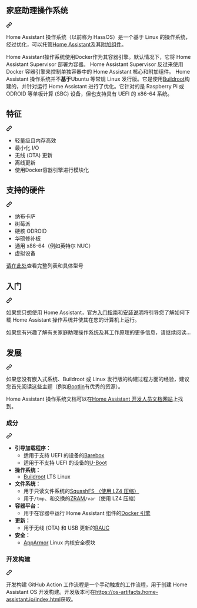 <div class="Box-sc-g0xbh4-0 bJMeLZ js-snippet-clipboard-copy-unpositioned" data-hpc="true"><article class="markdown-body entry-content container-lg" itemprop="text"><div class="markdown-heading" dir="auto"><h1 tabindex="-1" class="heading-element" dir="auto"><font style="vertical-align: inherit;"><font style="vertical-align: inherit;">家庭助理操作系统</font></font></h1><a id="user-content-home-assistant-operating-system" class="anchor" aria-label="永久链接：家庭助理操作系统" href="#home-assistant-operating-system"><svg class="octicon octicon-link" viewBox="0 0 16 16" version="1.1" width="16" height="16" aria-hidden="true"><path d="m7.775 3.275 1.25-1.25a3.5 3.5 0 1 1 4.95 4.95l-2.5 2.5a3.5 3.5 0 0 1-4.95 0 .751.751 0 0 1 .018-1.042.751.751 0 0 1 1.042-.018 1.998 1.998 0 0 0 2.83 0l2.5-2.5a2.002 2.002 0 0 0-2.83-2.83l-1.25 1.25a.751.751 0 0 1-1.042-.018.751.751 0 0 1-.018-1.042Zm-4.69 9.64a1.998 1.998 0 0 0 2.83 0l1.25-1.25a.751.751 0 0 1 1.042.018.751.751 0 0 1 .018 1.042l-1.25 1.25a3.5 3.5 0 1 1-4.95-4.95l2.5-2.5a3.5 3.5 0 0 1 4.95 0 .751.751 0 0 1-.018 1.042.751.751 0 0 1-1.042.018 1.998 1.998 0 0 0-2.83 0l-2.5 2.5a1.998 1.998 0 0 0 0 2.83Z"></path></svg></a></div>
<p dir="auto"><font style="vertical-align: inherit;"><font style="vertical-align: inherit;">Home Assistant 操作系统（以前称为 HassOS）是一个基于 Linux 的操作系统，经过优化，可以托管</font></font><a href="https://www.home-assistant.io" rel="nofollow"><font style="vertical-align: inherit;"><font style="vertical-align: inherit;">Home Assistant</font></font></a><font style="vertical-align: inherit;"><font style="vertical-align: inherit;">及其</font></font><a href="https://www.home-assistant.io/addons/" rel="nofollow"><font style="vertical-align: inherit;"><font style="vertical-align: inherit;">附加组件</font></font></a><font style="vertical-align: inherit;"><font style="vertical-align: inherit;">。</font></font></p>
<p dir="auto"><font style="vertical-align: inherit;"><font style="vertical-align: inherit;">Home Assistant操作系统使用Docker作为其容器引擎。默认情况下，它将 Home Assistant Supervisor 部署为容器。 Home Assistant Supervisor 反过来使用 Docker 容器引擎来控制单独容器中的 Home Assistant 核心和附加组件。 Home Assistant 操作系统并不</font></font><strong><font style="vertical-align: inherit;"><font style="vertical-align: inherit;">基于</font></font></strong><font style="vertical-align: inherit;"><font style="vertical-align: inherit;">Ubuntu 等常规 Linux 发行版。它是使用</font></font><a href="https://buildroot.org/" rel="nofollow"><font style="vertical-align: inherit;"><font style="vertical-align: inherit;">Buildroot</font></font></a><font style="vertical-align: inherit;"><font style="vertical-align: inherit;">构建的，并针对运行 Home Assistant 进行了优化。它针对的是 Raspberry Pi 或 ODROID 等单板计算 (SBC) 设备，但也支持具有 UEFI 的 x86-64 系统。</font></font></p>
<div class="markdown-heading" dir="auto"><h2 tabindex="-1" class="heading-element" dir="auto"><font style="vertical-align: inherit;"><font style="vertical-align: inherit;">特征</font></font></h2><a id="user-content-features" class="anchor" aria-label="永久链接：特点" href="#features"><svg class="octicon octicon-link" viewBox="0 0 16 16" version="1.1" width="16" height="16" aria-hidden="true"><path d="m7.775 3.275 1.25-1.25a3.5 3.5 0 1 1 4.95 4.95l-2.5 2.5a3.5 3.5 0 0 1-4.95 0 .751.751 0 0 1 .018-1.042.751.751 0 0 1 1.042-.018 1.998 1.998 0 0 0 2.83 0l2.5-2.5a2.002 2.002 0 0 0-2.83-2.83l-1.25 1.25a.751.751 0 0 1-1.042-.018.751.751 0 0 1-.018-1.042Zm-4.69 9.64a1.998 1.998 0 0 0 2.83 0l1.25-1.25a.751.751 0 0 1 1.042.018.751.751 0 0 1 .018 1.042l-1.25 1.25a3.5 3.5 0 1 1-4.95-4.95l2.5-2.5a3.5 3.5 0 0 1 4.95 0 .751.751 0 0 1-.018 1.042.751.751 0 0 1-1.042.018 1.998 1.998 0 0 0-2.83 0l-2.5 2.5a1.998 1.998 0 0 0 0 2.83Z"></path></svg></a></div>
<ul dir="auto">
<li><font style="vertical-align: inherit;"><font style="vertical-align: inherit;">轻量级且内存高效</font></font></li>
<li><font style="vertical-align: inherit;"><font style="vertical-align: inherit;">最小化 I/O</font></font></li>
<li><font style="vertical-align: inherit;"><font style="vertical-align: inherit;">无线 (OTA) 更新</font></font></li>
<li><font style="vertical-align: inherit;"><font style="vertical-align: inherit;">离线更新</font></font></li>
<li><font style="vertical-align: inherit;"><font style="vertical-align: inherit;">使用Docker容器引擎进行模块化</font></font></li>
</ul>
<div class="markdown-heading" dir="auto"><h2 tabindex="-1" class="heading-element" dir="auto"><font style="vertical-align: inherit;"><font style="vertical-align: inherit;">支持的硬件</font></font></h2><a id="user-content-supported-hardware" class="anchor" aria-label="永久链接：支持的硬件" href="#supported-hardware"><svg class="octicon octicon-link" viewBox="0 0 16 16" version="1.1" width="16" height="16" aria-hidden="true"><path d="m7.775 3.275 1.25-1.25a3.5 3.5 0 1 1 4.95 4.95l-2.5 2.5a3.5 3.5 0 0 1-4.95 0 .751.751 0 0 1 .018-1.042.751.751 0 0 1 1.042-.018 1.998 1.998 0 0 0 2.83 0l2.5-2.5a2.002 2.002 0 0 0-2.83-2.83l-1.25 1.25a.751.751 0 0 1-1.042-.018.751.751 0 0 1-.018-1.042Zm-4.69 9.64a1.998 1.998 0 0 0 2.83 0l1.25-1.25a.751.751 0 0 1 1.042.018.751.751 0 0 1 .018 1.042l-1.25 1.25a3.5 3.5 0 1 1-4.95-4.95l2.5-2.5a3.5 3.5 0 0 1 4.95 0 .751.751 0 0 1-.018 1.042.751.751 0 0 1-1.042.018 1.998 1.998 0 0 0-2.83 0l-2.5 2.5a1.998 1.998 0 0 0 0 2.83Z"></path></svg></a></div>
<ul dir="auto">
<li><font style="vertical-align: inherit;"><font style="vertical-align: inherit;">纳布卡萨</font></font></li>
<li><font style="vertical-align: inherit;"><font style="vertical-align: inherit;">树莓派</font></font></li>
<li><font style="vertical-align: inherit;"><font style="vertical-align: inherit;">硬核 ODROID</font></font></li>
<li><font style="vertical-align: inherit;"><font style="vertical-align: inherit;">华硕修补板</font></font></li>
<li><font style="vertical-align: inherit;"><font style="vertical-align: inherit;">通用 x86-64（例如英特尔 NUC）</font></font></li>
<li><font style="vertical-align: inherit;"><font style="vertical-align: inherit;">虚拟设备</font></font></li>
</ul>
<p dir="auto"><font style="vertical-align: inherit;"><a href="/home-assistant/operating-system/blob/dev/Documentation/boards/README.md"><font style="vertical-align: inherit;">请在此处</font></a><font style="vertical-align: inherit;">查看完整列表和具体型号</font></font><a href="/home-assistant/operating-system/blob/dev/Documentation/boards/README.md"><font style="vertical-align: inherit;"></font></a></p>
<div class="markdown-heading" dir="auto"><h2 tabindex="-1" class="heading-element" dir="auto"><font style="vertical-align: inherit;"><font style="vertical-align: inherit;">入门</font></font></h2><a id="user-content-getting-started" class="anchor" aria-label="永久链接：开始使用" href="#getting-started"><svg class="octicon octicon-link" viewBox="0 0 16 16" version="1.1" width="16" height="16" aria-hidden="true"><path d="m7.775 3.275 1.25-1.25a3.5 3.5 0 1 1 4.95 4.95l-2.5 2.5a3.5 3.5 0 0 1-4.95 0 .751.751 0 0 1 .018-1.042.751.751 0 0 1 1.042-.018 1.998 1.998 0 0 0 2.83 0l2.5-2.5a2.002 2.002 0 0 0-2.83-2.83l-1.25 1.25a.751.751 0 0 1-1.042-.018.751.751 0 0 1-.018-1.042Zm-4.69 9.64a1.998 1.998 0 0 0 2.83 0l1.25-1.25a.751.751 0 0 1 1.042.018.751.751 0 0 1 .018 1.042l-1.25 1.25a3.5 3.5 0 1 1-4.95-4.95l2.5-2.5a3.5 3.5 0 0 1 4.95 0 .751.751 0 0 1-.018 1.042.751.751 0 0 1-1.042.018 1.998 1.998 0 0 0-2.83 0l-2.5 2.5a1.998 1.998 0 0 0 0 2.83Z"></path></svg></a></div>
<p dir="auto"><font style="vertical-align: inherit;"><font style="vertical-align: inherit;">如果您只想使用 Home Assistant，官方</font></font><a href="https://www.home-assistant.io/getting-started/" rel="nofollow"><font style="vertical-align: inherit;"><font style="vertical-align: inherit;">入门指南</font></font></a><font style="vertical-align: inherit;"><font style="vertical-align: inherit;">和</font></font><a href="https://www.home-assistant.io/hassio/installation/" rel="nofollow"><font style="vertical-align: inherit;"><font style="vertical-align: inherit;">安装说明</font></font></a><font style="vertical-align: inherit;"><font style="vertical-align: inherit;">将引导您了解如何下载 Home Assistant 操作系统并使其在您的计算机上运行。</font></font></p>
<p dir="auto"><font style="vertical-align: inherit;"><font style="vertical-align: inherit;">如果您有兴趣了解有关家庭助理操作系统及其工作原理的更多信息，请继续阅读...</font></font></p>
<div class="markdown-heading" dir="auto"><h2 tabindex="-1" class="heading-element" dir="auto"><font style="vertical-align: inherit;"><font style="vertical-align: inherit;">发展</font></font></h2><a id="user-content-development" class="anchor" aria-label="永久链接： 发展" href="#development"><svg class="octicon octicon-link" viewBox="0 0 16 16" version="1.1" width="16" height="16" aria-hidden="true"><path d="m7.775 3.275 1.25-1.25a3.5 3.5 0 1 1 4.95 4.95l-2.5 2.5a3.5 3.5 0 0 1-4.95 0 .751.751 0 0 1 .018-1.042.751.751 0 0 1 1.042-.018 1.998 1.998 0 0 0 2.83 0l2.5-2.5a2.002 2.002 0 0 0-2.83-2.83l-1.25 1.25a.751.751 0 0 1-1.042-.018.751.751 0 0 1-.018-1.042Zm-4.69 9.64a1.998 1.998 0 0 0 2.83 0l1.25-1.25a.751.751 0 0 1 1.042.018.751.751 0 0 1 .018 1.042l-1.25 1.25a3.5 3.5 0 1 1-4.95-4.95l2.5-2.5a3.5 3.5 0 0 1 4.95 0 .751.751 0 0 1-.018 1.042.751.751 0 0 1-1.042.018 1.998 1.998 0 0 0-2.83 0l-2.5 2.5a1.998 1.998 0 0 0 0 2.83Z"></path></svg></a></div>
<p dir="auto"><font style="vertical-align: inherit;"><font style="vertical-align: inherit;">如果您没有嵌入式系统、Buildroot 或 Linux 发行版的构建过程方面的经验，建议您首先阅读这些主题（例如</font></font><a href="https://bootlin.com/docs/" rel="nofollow"><font style="vertical-align: inherit;"><font style="vertical-align: inherit;">Bootlin</font></font></a><font style="vertical-align: inherit;"><font style="vertical-align: inherit;">有优秀的资源）。</font></font></p>
<p dir="auto"><font style="vertical-align: inherit;"><font style="vertical-align: inherit;">Home Assistant 操作系统文档可以在</font></font><a href="https://developers.home-assistant.io/docs/operating-system" rel="nofollow"><font style="vertical-align: inherit;"><font style="vertical-align: inherit;">Home Assistant 开发人员文档网站</font></font></a><font style="vertical-align: inherit;"><font style="vertical-align: inherit;">上找到。</font></font></p>
<div class="markdown-heading" dir="auto"><h3 tabindex="-1" class="heading-element" dir="auto"><font style="vertical-align: inherit;"><font style="vertical-align: inherit;">成分</font></font></h3><a id="user-content-components" class="anchor" aria-label="永久链接：组件" href="#components"><svg class="octicon octicon-link" viewBox="0 0 16 16" version="1.1" width="16" height="16" aria-hidden="true"><path d="m7.775 3.275 1.25-1.25a3.5 3.5 0 1 1 4.95 4.95l-2.5 2.5a3.5 3.5 0 0 1-4.95 0 .751.751 0 0 1 .018-1.042.751.751 0 0 1 1.042-.018 1.998 1.998 0 0 0 2.83 0l2.5-2.5a2.002 2.002 0 0 0-2.83-2.83l-1.25 1.25a.751.751 0 0 1-1.042-.018.751.751 0 0 1-.018-1.042Zm-4.69 9.64a1.998 1.998 0 0 0 2.83 0l1.25-1.25a.751.751 0 0 1 1.042.018.751.751 0 0 1 .018 1.042l-1.25 1.25a3.5 3.5 0 1 1-4.95-4.95l2.5-2.5a3.5 3.5 0 0 1 4.95 0 .751.751 0 0 1-.018 1.042.751.751 0 0 1-1.042.018 1.998 1.998 0 0 0-2.83 0l-2.5 2.5a1.998 1.998 0 0 0 0 2.83Z"></path></svg></a></div>
<ul dir="auto">
<li><strong><font style="vertical-align: inherit;"><font style="vertical-align: inherit;">引导加载程序：</font></font></strong>
<ul dir="auto">
<li><a href="https://barebox.org/" rel="nofollow"><font style="vertical-align: inherit;"></font></a><font style="vertical-align: inherit;"><font style="vertical-align: inherit;">适用于支持 UEFI 的设备的</font><a href="https://barebox.org/" rel="nofollow"><font style="vertical-align: inherit;">Barebox</font></a></font></li>
<li><a href="https://www.denx.de/wiki/U-Boot" rel="nofollow"><font style="vertical-align: inherit;"></font></a><font style="vertical-align: inherit;"><font style="vertical-align: inherit;">适用于不支持 UEFI 的设备的</font><a href="https://www.denx.de/wiki/U-Boot" rel="nofollow"><font style="vertical-align: inherit;">U-Boot</font></a></font></li>
</ul>
</li>
<li><strong><font style="vertical-align: inherit;"><font style="vertical-align: inherit;">操作系统：</font></font></strong>
<ul dir="auto">
<li><a href="https://buildroot.org/" rel="nofollow"><font style="vertical-align: inherit;"><font style="vertical-align: inherit;">Buildroot</font></font></a><font style="vertical-align: inherit;"><font style="vertical-align: inherit;"> LTS Linux</font></font></li>
</ul>
</li>
<li><strong><font style="vertical-align: inherit;"><font style="vertical-align: inherit;">文件系统：</font></font></strong>
<ul dir="auto">
<li><a href="https://www.kernel.org/doc/Documentation/filesystems/squashfs.txt" rel="nofollow"><font style="vertical-align: inherit;"></font></a><font style="vertical-align: inherit;"><font style="vertical-align: inherit;">用于只读文件系统的</font><a href="https://www.kernel.org/doc/Documentation/filesystems/squashfs.txt" rel="nofollow"><font style="vertical-align: inherit;">SquashFS （使用 LZ4 压缩）</font></a></font></li>
<li><a href="https://www.kernel.org/doc/Documentation/blockdev/zram.txt" rel="nofollow"><font style="vertical-align: inherit;"></font></a><font style="vertical-align: inherit;"><font style="vertical-align: inherit;">用于</font></font><code>/tmp</code><font style="vertical-align: inherit;"><font style="vertical-align: inherit;">、和交换的</font><a href="https://www.kernel.org/doc/Documentation/blockdev/zram.txt" rel="nofollow"><font style="vertical-align: inherit;">ZRAM</font></a></font><code>/var</code><font style="vertical-align: inherit;"><font style="vertical-align: inherit;">（使用 LZ4 压缩）</font></font></li>
</ul>
</li>
<li><strong><font style="vertical-align: inherit;"><font style="vertical-align: inherit;">容器平台：</font></font></strong>
<ul dir="auto">
<li><a href="https://docs.docker.com/engine/" rel="nofollow"><font style="vertical-align: inherit;"></font></a><font style="vertical-align: inherit;"><font style="vertical-align: inherit;">用于在容器中运行 Home Assistant 组件的</font><a href="https://docs.docker.com/engine/" rel="nofollow"><font style="vertical-align: inherit;">Docker 引擎</font></a></font></li>
</ul>
</li>
<li><strong><font style="vertical-align: inherit;"><font style="vertical-align: inherit;">更新：</font></font></strong>
<ul dir="auto">
<li><a href="https://rauc.io/" rel="nofollow"><font style="vertical-align: inherit;"></font></a><font style="vertical-align: inherit;"><font style="vertical-align: inherit;">用于无线 (OTA) 和 USB 更新的</font><a href="https://rauc.io/" rel="nofollow"><font style="vertical-align: inherit;">RAUC</font></a></font></li>
</ul>
</li>
<li><strong><font style="vertical-align: inherit;"><font style="vertical-align: inherit;">安全：</font></font></strong>
<ul dir="auto">
<li><a href="https://apparmor.net/" rel="nofollow"><font style="vertical-align: inherit;"><font style="vertical-align: inherit;">AppArmor</font></font></a><font style="vertical-align: inherit;"><font style="vertical-align: inherit;"> Linux 内核安全模块</font></font></li>
</ul>
</li>
</ul>
<div class="markdown-heading" dir="auto"><h3 tabindex="-1" class="heading-element" dir="auto"><font style="vertical-align: inherit;"><font style="vertical-align: inherit;">开发构建</font></font></h3><a id="user-content-development-builds" class="anchor" aria-label="永久链接：开发构建" href="#development-builds"><svg class="octicon octicon-link" viewBox="0 0 16 16" version="1.1" width="16" height="16" aria-hidden="true"><path d="m7.775 3.275 1.25-1.25a3.5 3.5 0 1 1 4.95 4.95l-2.5 2.5a3.5 3.5 0 0 1-4.95 0 .751.751 0 0 1 .018-1.042.751.751 0 0 1 1.042-.018 1.998 1.998 0 0 0 2.83 0l2.5-2.5a2.002 2.002 0 0 0-2.83-2.83l-1.25 1.25a.751.751 0 0 1-1.042-.018.751.751 0 0 1-.018-1.042Zm-4.69 9.64a1.998 1.998 0 0 0 2.83 0l1.25-1.25a.751.751 0 0 1 1.042.018.751.751 0 0 1 .018 1.042l-1.25 1.25a3.5 3.5 0 1 1-4.95-4.95l2.5-2.5a3.5 3.5 0 0 1 4.95 0 .751.751 0 0 1-.018 1.042.751.751 0 0 1-1.042.018 1.998 1.998 0 0 0-2.83 0l-2.5 2.5a1.998 1.998 0 0 0 0 2.83Z"></path></svg></a></div>
<p dir="auto"><font style="vertical-align: inherit;"><font style="vertical-align: inherit;">开发构建 GitHub Action 工作流程是一个手动触发的工作流程，用于创建 Home Assistant OS 开发构建。开发版本可在</font></font><a href="https://os-artifacts.home-assistant.io/index.html" rel="nofollow"><font style="vertical-align: inherit;"><font style="vertical-align: inherit;">https://os-artifacts.home-assistant.io/index.html</font></font></a><font style="vertical-align: inherit;"><font style="vertical-align: inherit;">获取。</font></font></p>
</article></div>

